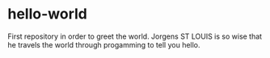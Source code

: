 # hello-world
First repository in order to greet the world.
Jorgens ST LOUIS is so wise that he travels the world through progamming to  tell you hello.